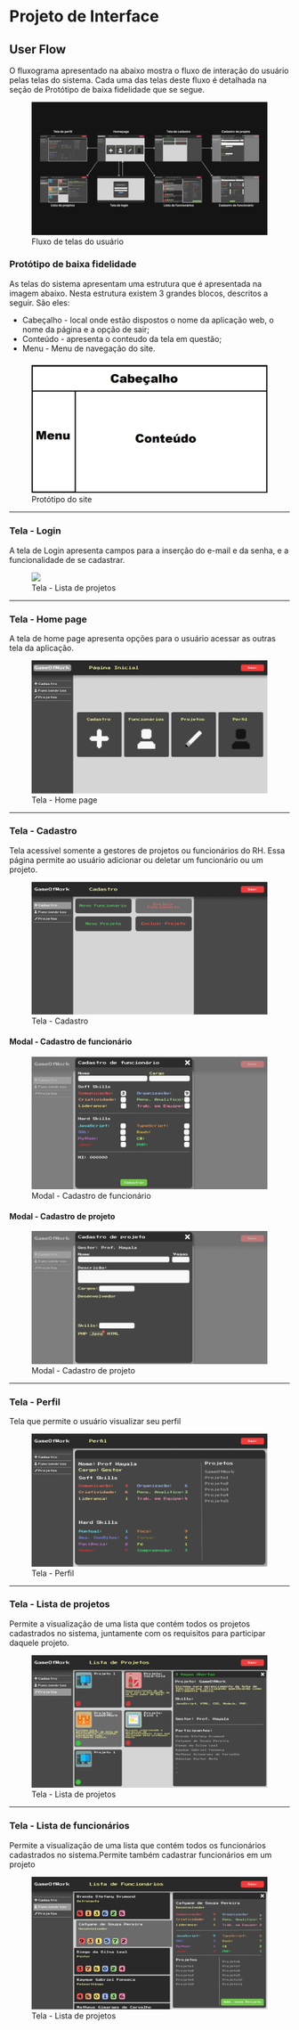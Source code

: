 
# Projeto de Interface

## User Flow

O fluxograma apresentado na abaixo mostra o fluxo de interação do usuário pelas telas do sistema. Cada uma das telas deste fluxo é detalhada na seção de Protótipo de baixa fidelidade que se segue.

<figure> 
    <img src="img/UserFlow.png">
    <figcaption>Fluxo de telas do usuário
</figure>  

### Protótipo de baixa fidelidade

As telas do sistema apresentam uma estrutura  que é apresentada na imagem abaixo. Nesta estrutura existem 3 grandes blocos, descritos a seguir. São eles:

<ul>
  <li>Cabeçalho - local onde estão dispostos o nome da aplicação web, o nome da página e a opção de sair;</li>
  <li>Conteúdo - apresenta o conteudo da tela em questão;</li>
  <li>Menu - Menu de navegação do site.</li>
</ul>

<figure> 
  <img src="img/Prototipo.png">
    <figcaption>Protótipo do site
</figure> 
<hr>

<h3><b>Tela - Login</b></h3>
<p>A tela de Login apresenta campos para a inserção do e-mail e da senha, e a funcionalidade de se cadastrar.</p>

<figure> 
  <img src="img/login.png">
    <figcaption>Tela - Lista de projetos
</figure>
<hr> 

<h3><b>Tela - Home page</b></h3>
<p>A tela de home page apresenta opções para o usuário acessar as outras tela da aplicação. </p>

<figure> 
  <img src="img/homePage.png">
    <figcaption>Tela - Home page
</figure>
<hr> 

<h3><b>Tela - Cadastro</b></h3>
<p>Tela acessível somente a gestores de projetos ou funcionários do RH. Essa página permite ao usuário adicionar ou deletar um funcionário ou um projeto.</p>

<figure> 
  <img src="img/cadastro.png">
    <figcaption>Tela - Cadastro
</figure>

<h4><b>Modal - Cadastro de funcionário</b></h4>

<figure> 
  <img src="img/cadastroFuncionario.png">
    <figcaption>Modal - Cadastro de funcionário
</figure>

<h4><b>Modal - Cadastro de projeto</b></h4>

<figure> 
  <img src="img/cadastroProjeto.png">
    <figcaption>Modal - Cadastro de projeto
</figure>
<hr> 

<h3><b>Tela - Perfil</b></h3>
<p>Tela que permite o usuário visualizar seu perfil</p>

<figure> 
  <img src="img/perfil.png">
    <figcaption>Tela - Perfil
</figure>
<hr> 

<h3><b>Tela - Lista de projetos</b></h3>
<p>Permite a visualização de uma lista que contém todos os projetos cadastrados no sistema, juntamente com os requisitos para participar daquele projeto.</p>

<figure> 
  <img src="img/listaProjetos.png">
    <figcaption>Tela - Lista de projetos
</figure>
<hr> 

<h3><b>Tela - Lista de funcionários</b></h3>
<p>Permite a visualização de uma lista que contém todos os funcionários cadastrados no sistema.Permite também cadastrar funcionários em um projeto</p>

<figure> 
  <img src="img/listaFuncionarios.png">
    <figcaption>Tela - Lista de projetos
</figure>



